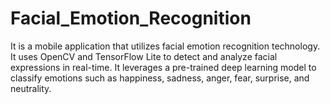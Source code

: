 # Facial_Emotion_Recognition
It is a mobile application that utilizes facial emotion recognition technology. It uses OpenCV and TensorFlow Lite to detect and analyze facial expressions in real-time. It leverages a pre-trained deep learning model to classify emotions such as happiness, sadness, anger, fear, surprise, and neutrality.
